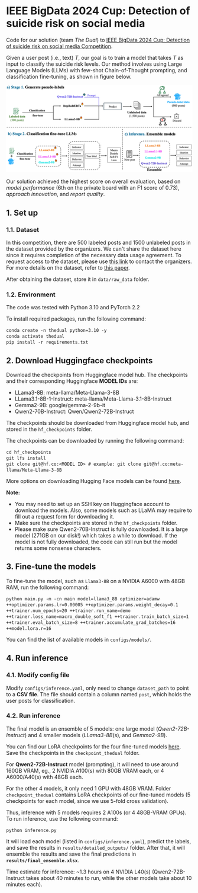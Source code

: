 # IEEE BigData 2024 Cup: Detection of suicide risk on social media

Code for our solution (team *The Dual*) to [IEEE BigData 2024 Cup: Detection of suicide risk on social media Competition](https://competitionpolyu.github.io/).

Given a user post (i.e., text) *T*, our goal is to train a model that takes *T* as input to classify the suicide risk levels. Our method involves using Large Language Models (LLMs) with few-shot Chain-of-Thought prompting, and classification fine-tuning, as shown in figure below.


![alt text](https://raw.githubusercontent.com/khanhvynguyen/Suicide_Detection_LLMs/main/assets/overview.png?token=GHSAT0AAAAAACQNCCFPLFBRYPQDKELWAGYSZQLNYNQ)



Our solution achieved the highest score on overall evaluation, based on *model performance* (6th on the private board with an F1 score of 0.73), *approach innovation*, and *report quality*. 




## 1. Set up 
### 1.1. Dataset

In this competition, there are 500 labeled posts and 1500 unlabeled posts in the dataset provided by the organizers. We can't share the dataset here since it requires completion of the necessary data usage agreement. To request access to the dataset, please use [this link](https://github.com/AlexLee01/Suicide-Triggers-and-Risk-Dataset) to contact the organizers. For more details on the dataset, refer to [this paper](https://www.hkie.org.hk/hkietransactions/upload/2022-12-09/THIE-2022-0031.pdf).

 After obtaining the dataset, store it in `data/raw_data` folder.


### 1.2. Environment
The code was tested with Python 3.10 and PyTorch 2.2

To install required packages, run the following command:

```
conda create -n thedual python=3.10 -y
conda activate thedual
pip install -r requirements.txt
```

## 2. Download Huggingface checkpoints
Download the checkpoints from Huggingface model hub. The checkpoints and their corresponding Huggingface **MODEL IDs** are:

- LLama3-8B: meta-llama/Meta-Llama-3-8B
- LLama3.1-8B-1-Instruct: meta-llama/Meta-Llama-3.1-8B-Instruct
- Gemma2-9B: google/gemma-2-9b-it
- Qwen2-70B-Instruct: Qwen/Qwen2-72B-Instruct

The checkpoints should be downloaded from Huggingface model hub, and stored in the `hf_checkpoints` folder.

The checkpoints can be downloaded by running the following command:

```
cd hf_checkpoints
git lfs install
git clone git@hf.co:<MODEL ID> # example: git clone git@hf.co:meta-llama/Meta-Llama-3-8B
```

More options on downloading Hugging Face models can be found [here](https://huggingface.co/docs/hub/en/models-downloading).

**Note:** 
- You may need to set up an SSH key on Huggingface account to download the models. Also, some models such as LLaMA may require to fill out a request form for downloading it.
- Make sure the checkpoints are stored in the `hf_checkpoints` folder.
- Please make sure Qwen2-70B-Instruct is fully downloaded. It is a large model (271GB on our disk!) which takes a while to download. If the model is not fully downloaded, the code can still run but the model returns some nonsense characters.



## 3. Fine-tune the models

To fine-tune the model, such as `Llama3-8B` on a NVIDIA A6000 with 48GB RAM, run the following command:

```
python main.py -m -cn main model=llama3_8B optimizer=adamw ++optimizer.params.lr=0.00005 ++optimizer.params.weight_decay=0.1 ++trainer.num_epochs=20 ++trainer.run_name=demo ++trainer.loss_name=macro_double_soft_f1 ++trainer.train_batch_size=1 ++trainer.eval_batch_size=8 ++trainer.accumulate_grad_batches=16 ++model.lora.r=16
```

You can find the list of available models in `configs/models/`. 

## 4. Run inference
### 4.1. Modify config file
Modify `configs/inference.yaml`, only need to change `dataset_path` to point to a **CSV file**. The file should contain a column named `post`, which holds the user posts for classification.



### 4.2. Run inference
The final model is an ensemble of 5 models: one large model (*Qwen2-72B-Instruct*) and 4 smaller models (*LLama3-8B*(s), and *Gemma2-9B*).

You can find our LoRA checkpoints for the four fine-tuned models [here](https://drive.google.com/drive/folders/1RYWH1vgRl5DsvzZgjnLsLUJGBO1pzLxs?usp=sharing). Save the checkpoints in the `checkpoint_thedual` folder.

For **Qwen2-72B-Instruct** model (prompting), it will need to use around 160GB VRAM, eg., 2 NVIDIA A100(s) with 80GB VRAM each, or 4 A6000/A40(s) with 48GB each. 

For the other 4 models, it only need 1 GPU with 48GB VRAM. Folder `checkpoint_thedual` contains LoRA checkpoints of our fine-tuned models (5 checkpoints for each model, since we use 5-fold cross validation).

Thus, inference with 5 models requires 2 A100s (or 4 48GB-VRAM GPUs). 
To run inference, use the following command:

```
python inference.py
```

It will load each model (listed in `configs/inference.yaml`), predict the labels, and save the results in `results/detailed_outputs/` folder. After that, it will ensemble the results and save the final predictions in **`results/final_ensemble.xlsx`**.


Time estimate for inference: ~1.3 hours on 4 NVIDIA L40(s) (Qwen2-72B-Instruct takes about 40 minutes to run, while the other models take about 10 minutes each).

